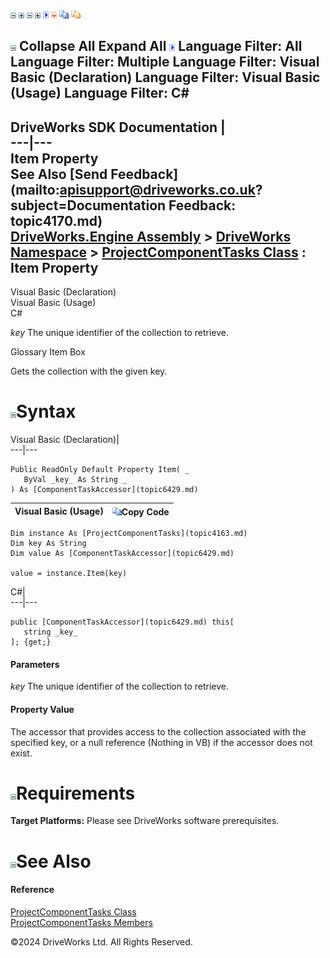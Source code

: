 ![](dotnetimages/collapse.gif) ![](dotnetimages/expand.gif) ![](dotnetimages/collapse.gif) ![](dotnetimages/expand.gif) ![](dotnetimages/drpdown.gif) ![](dotnetimages/drpdown_orange.gif) ![](dotnetimages/copycode.gif) ![](dotnetimages/copycodeHighlight.gif)

![](dotnetimages/collapse.gif) Collapse All Expand All ![](dotnetimages/drpdown.gif) Language Filter: All  Language Filter: Multiple  Language Filter: Visual Basic (Declaration) Language Filter: Visual Basic (Usage) Language Filter: C#  
---  
DriveWorks SDK Documentation  |   
---|---  
Item Property   
See Also [Send Feedback](mailto:apisupport@driveworks.co.uk?subject=Documentation Feedback: topic4170.md)  
[DriveWorks.Engine Assembly](topic2156.md) > [DriveWorks Namespace](topic2159.md) > [ProjectComponentTasks Class](topic4163.md) : Item Property  
---  
  
Visual Basic (Declaration)    
Visual Basic (Usage)    
C# 

_key_
    The unique identifier of the collection to retrieve.

Glossary Item Box

Gets the collection with the given key. 

# ![](dotnetimages/collapse.gif)Syntax

Visual Basic (Declaration)|   
---|---  
      
    
    Public ReadOnly Default Property Item( _
       ByVal _key_ As String _
    ) As [ComponentTaskAccessor](topic6429.md)  
  
Visual Basic (Usage)| ![](dotnetimages/copycode.gif)Copy Code  
---|---  
      
    
    Dim instance As [ProjectComponentTasks](topic4163.md)
    Dim key As String
    Dim value As [ComponentTaskAccessor](topic6429.md)
     
    value = instance.Item(key)  
  
C#|   
---|---  
      
    
    public [ComponentTaskAccessor](topic6429.md) this[ 
       string _key_
    ]; {get;}  
  
#### Parameters

 _key_
    The unique identifier of the collection to retrieve.

#### Property Value

The accessor that provides access to the collection associated with the specified key, or a null reference (Nothing in VB) if the accessor does not exist.

# ![](dotnetimages/collapse.gif)Requirements

**Target Platforms:** Please see DriveWorks software prerequisites.

# ![](dotnetimages/collapse.gif)See Also

#### Reference

[ProjectComponentTasks Class](topic4163.md)   
[ProjectComponentTasks Members](topic4164.md)

©2024 DriveWorks Ltd. All Rights Reserved.
